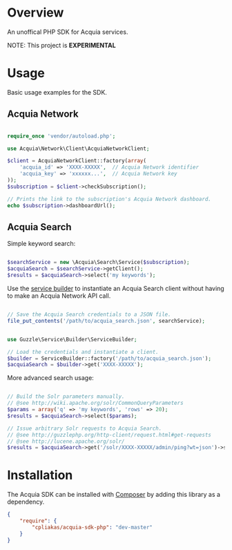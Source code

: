 # Overview

An unoffical PHP SDK for Acquia services.

NOTE: This project is **EXPERIMENTAL**

# Usage

Basic usage examples for the SDK.

## Acquia Network

```php

require_once 'vendor/autoload.php';

use Acquia\Network\Client\AcquiaNetworkClient;

$client = AcquiaNetworkClient::factory(array(
    'acquia_id' => 'XXXX-XXXXX',  // Acquia Network identifier
    'acquia_key' => 'xxxxxx...',  // Acquia Network key
));
$subscription = $client->checkSubscription();

// Prints the link to the subscription's Acquia Network dashboard.
echo $subscription->dashboardUrl();

```

## Acquia Search

Simple keyword search:

```php

$searchService = new \Acquia\Search\Service($subscription);
$acquiaSearch = $searchService->getClient();
$results = $acquiaSearch->select('my keywords');

```

Use the [service builder](http://guzzlephp.org/webservice-client/using-the-service-builder.html)
to instantiate an Acquia Search client without having to make an Acquia Network
API call.

```php

// Save the Acquia Search credentials to a JSON file.
file_put_contents('/path/to/acquia_search.json', searchService);

```

```php

use Guzzle\Service\Builder\ServiceBuilder;

// Load the credentials and instantiate a client.
$builder = ServiceBuilder::factory('/path/to/acquia_search.json');
$acquiaSearch = $builder->get('XXXX-XXXXX');

```

More advanced search usage:

```php

// Build the Solr parameters manually.
// @see http://wiki.apache.org/solr/CommonQueryParameters
$params = array('q' => 'my keywords', 'rows' => 20);
$results = $acquiaSearch->select($params);

// Issue arbitrary Solr requests to Acquia Search.
// @see http://guzzlephp.org/http-client/request.html#get-requests
// @see http://lucene.apache.org/solr/
$results = $acquiaSearch->get('/solr/XXXX-XXXXX/admin/ping?wt=json')->send()->json();

```

# Installation

The Acquia SDK can be installed with [Composer](http://getcomposer.org) by
adding this library as a dependency.

```json
{
    "require": {
        "cpliakas/acquia-sdk-php": "dev-master"
    }
}

```
